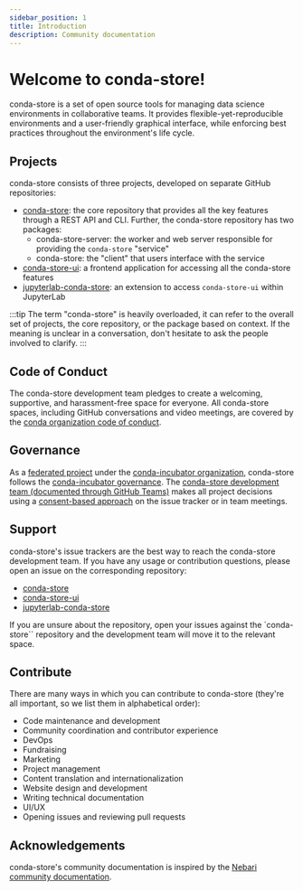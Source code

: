 ```yaml
---
sidebar_position: 1
title: Introduction
description: Community documentation
---
```


# Welcome to conda-store!

conda-store is a set of open source tools for managing data science environments in collaborative teams. It provides flexible-yet-reproducible environments and a user-friendly graphical interface, while enforcing best practices throughout the environment's life cycle.

## Projects

conda-store consists of three projects, developed on separate GitHub repositories:

- [conda-store](https://github.com/conda-incubator/conda-store): the core repository that provides all the key features through a REST API and CLI. Further, the conda-store repository has two packages:
  - conda-store-server: the worker and web server responsible for providing the `conda-store` "service"
  - conda-store: the "client" that users interface with the service
- [conda-store-ui](https://github.com/conda-incubator/conda-store): a frontend application for accessing all the conda-store features
- [jupyterlab-conda-store](https://github.com/conda-incubator/jupyterlab-conda-store): an extension to access `conda-store-ui` within JupyterLab

:::tip
The term "conda-store" is heavily overloaded, it can refer to the overall set of projects, the core repository, or the package based on context.
If the meaning is unclear in a conversation, don't hesitate to ask the people involved to clarify.
:::

## Code of Conduct

The conda-store development team pledges to create a welcoming, supportive, and harassment-free space for everyone. All conda-store spaces, including GitHub conversations and video meetings, are covered by the [conda organization code of conduct](https://github.com/conda-incubator/governance/blob/main/CODE_OF_CONDUCT.md).

## Governance

As a [federated project](https://github.com/conda-incubator/governance/tree/main#federated-projects) under the [conda-incubator organization](https://github.com/conda-incubator), conda-store follows the [conda-incubator governance](https://github.com/conda-incubator/governance/tree/main#conda--conda-incubator-governance). The [conda-store development team (documented through GitHub Teams)](https://github.com/orgs/conda-incubator/teams) makes all project decisions using a [consent-based approach](https://www.sociocracyforall.org/consent-decision-making/) on the issue tracker or in team meetings.

## Support

conda-store's issue trackers are the best way to reach the conda-store development team. If you have any usage or contribution questions, please open an issue on the corresponding repository:

* [conda-store](https://github.com/conda-incubator/conda-store/issues/new/choose)
* [conda-store-ui](https://github.com/conda-incubator/conda-store-ui/issues/new/choose)
* [jupyterlab-conda-store](https://github.com/conda-incubator/jupyterlab-conda-store/issues/new/choose)

If you are unsure about the repository, open your issues against the `conda-store`` repository and the development team will move it to the relevant space.

## Contribute

There are many ways in which you can contribute to conda-store (they're all important, so we list them in alphabetical order):

* Code maintenance and development
* Community coordination and contributor experience
* DevOps
* Fundraising
* Marketing
* Project management
* Content translation and internationalization
* Website design and development
* Writing technical documentation
* UI/UX
* Opening issues and reviewing pull requests

<!-- TODO: Add links to contribution guidelines for code, docs, and maintenance. -->

<!-- ## Design assets -->

## Acknowledgements

conda-store's community documentation is inspired by the [Nebari community documentation](https://www.nebari.dev/docs/community).
